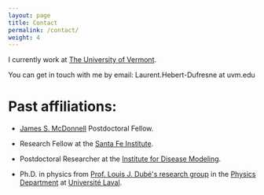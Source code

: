 ```yaml
---
layout: page
title: Contact
permalink: /contact/
weight: 4
---
```


I currently work at <a href="https://www.uvm.edu/" target="_blank">The University of Vermont</a>. 

You can get in touch with me by email: Laurent.Hebert-Dufresne at uvm.edu  [](/file/CountyData.tsv)

# Past affiliations:

*   <a href="https://www.jsmf.org/" href="_blank">James S. McDonnell</a> Postdoctoral Fellow.

*   Research Fellow at the <a href="http://www.santafe.edu/" target="_blank">Santa Fe Institute</a>.

*   Postdoctoral Researcher at the <a href="http://idmod.org/" target="_blank">Institute for Disease Modeling</a>.

*   Ph.D. in physics from [Prof. Louis J. Dubé's research group](http://dynamica.phy.ulaval.ca/) in the [Physics Department](http://www.phy.ulaval.ca/) at [Université Laval](http://www.ulaval.ca/).
